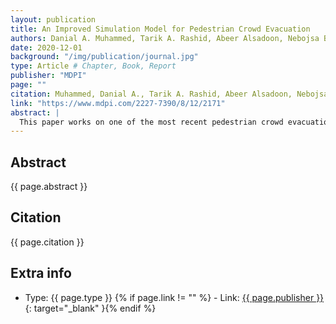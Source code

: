 ```yaml
---
layout: publication
title: An Improved Simulation Model for Pedestrian Crowd Evacuation
authors: Danial A. Muhammed, Tarik A. Rashid, Abeer Alsadoon, Nebojsa Bacanin, Polla Fattah, Mokhtar Mohammadi and Indradip Banerjee 
date: 2020-12-01
background: "/img/publication/journal.jpg"
type: Article # Chapter, Book, Report
publisher: "MDPI"
page: ""
citation: Muhammed, Danial A., Tarik A. Rashid, Abeer Alsadoon, Nebojsa Bacanin, Polla Fattah, Mokhtar Mohammadi, and Indradip Banerjee. "An Improved Simulation Model for Pedestrian Crowd Evacuation." Mathematics 8, no. 12 (2020); 2171.
link: "https://www.mdpi.com/2227-7390/8/12/2171"
abstract: |
  This paper works on one of the most recent pedestrian crowd evacuation models—ie,“a simulation model for pedestrian crowd evacuation based on various AI techniques”—which was developed in late 2019. This study adds a new feature to the developed model by proposing a new method and integrating it into the model. This method enables the developed model to find a more appropriate evacuation area design regarding safety due to selecting the best exit door location among many suggested locations. This method is completely dependent on the selected model’s output—ie, the evacuation time for each individual within the evacuation process. The new method finds an average of the evacuees’ evacuation times of each exit door location; then, based on the average evacuation time, it decides which exit door location would be the best exit door to be used for evacuation by the evacuees. To validate the method, various designs for the evacuation area with various written scenarios were used. The results showed that the model with this new method could predict a proper exit door location among many suggested locations. Lastly, from the results of this research using the integration of this newly proposed method, a new capability for the selected model in terms of safety allowed the right decision in selecting the finest design for the evacuation area among other designs. View Full-Text
---
```


## Abstract

{{ page.abstract }}

## Citation

{{ page.citation }}

## Extra info

- Type: {{ page.type }}
{% if page.link != "" %} - Link: [ {{ page.publisher }} ]({{page.link}}){: target="\_blank" }{% endif %}
